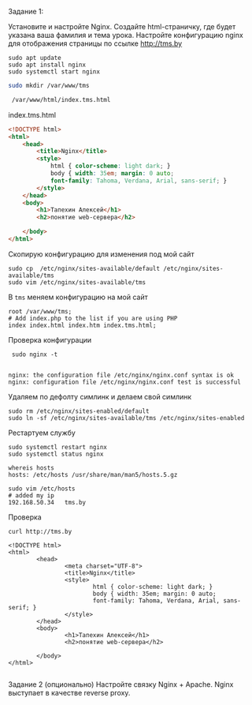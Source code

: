 Задание 1:

Установите и настройте Nginx. Создайте html-страничку, где будет указана
ваша фамилия и тема урока. 
Настройте конфигурацию nginx для отображения
страницы по ссылке http://tms.by


```
sudo apt update
sudo apt install nginx
sudo systemctl start nginx
```

```bash
sudo mkdir /var/www/tms

 /var/www/html/index.tms.html

```
index.tms.html
```html
<!DOCTYPE html>
<html>
	<head>
		<title>Nginx</title>
		<style>
			html { color-scheme: light dark; }
			body { width: 35em; margin: 0 auto;
			font-family: Tahoma, Verdana, Arial, sans-serif; }
		</style>
	</head>
	<body>
		<h1>Тапехин Алексей</h1>
		<h2>понятие web-сервера</h2>

	</body>
</html>
```
Скопирую конфигурацию для изменения под мой сайт
```
sudo cp  /etc/nginx/sites-available/default /etc/nginx/sites-available/tms
sudo vim /etc/nginx/sites-available/tms
```

В `tms` меняем конфигурацию на мой сайт
```
root /var/www/tms;
# Add index.php to the list if you are using PHP
index index.html index.htm index.tms.html;
```
Проверка конфигурации
```
 sudo nginx -t
 
 
nginx: the configuration file /etc/nginx/nginx.conf syntax is ok
nginx: configuration file /etc/nginx/nginx.conf test is successful

```
Удаляем по дефолту симлинк и делаем свой симлинк 
```
sudo rm /etc/nginx/sites-enabled/default
sudo ln -sf /etc/nginx/sites-available/tms /etc/nginx/sites-enabled
```

Рестартуем службу
```
sudo systemctl restart nginx
sudo systemctl status nginx
```

```
whereis hosts
hosts: /etc/hosts /usr/share/man/man5/hosts.5.gz

sudo vim /etc/hosts
# added my ip
192.168.50.34   tms.by
```
Проверка

```
curl http://tms.by

<!DOCTYPE html>
<html>
        <head>
                <meta charset="UTF-8">
                <title>Nginx</title>
                <style>
                        html { color-scheme: light dark; }
                        body { width: 35em; margin: 0 auto;
                        font-family: Tahoma, Verdana, Arial, sans-serif; }
                </style>
        </head>
        <body>
                <h1>Тапехин Алексей</h1>
                <h2>понятие web-сервера</h2>

        </body>
</html>


```


Задание 2 (опционально)
Настройте связку Nginx + Apache. Nginx выступает в качестве reverse proxy.